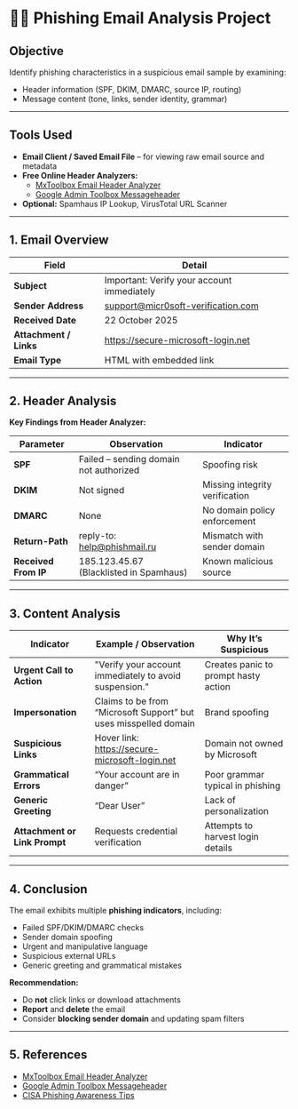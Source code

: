 
# 🕵️‍♂️ Phishing Email Analysis Project

##  Objective
Identify phishing characteristics in a suspicious email sample by examining:
- Header information (SPF, DKIM, DMARC, source IP, routing)
- Message content (tone, links, sender identity, grammar)

---

##  Tools Used
- **Email Client / Saved Email File** – for viewing raw email source and metadata  
- **Free Online Header Analyzers:**
  - [MxToolbox Email Header Analyzer](https://mxtoolbox.com/EmailHeaders.aspx)
  - [Google Admin Toolbox Messageheader](https://toolbox.googleapps.com/apps/messageheader/)
- **Optional:** Spamhaus IP Lookup, VirusTotal URL Scanner

---

##  1. Email Overview
| Field | Detail |
|--------|---------|
| **Subject** | Important: Verify your account immediately |
| **Sender Address** | support@micr0soft-verification.com |
| **Received Date** | 22 October 2025 |
| **Attachment / Links** | https://secure-microsoft-login.net |
| **Email Type** | HTML with embedded link |

---

##  2. Header Analysis
**Key Findings from Header Analyzer:**

| Parameter | Observation | Indicator |
|------------|--------------|------------|
| **SPF** | Failed – sending domain not authorized |  Spoofing risk |
| **DKIM** | Not signed |  Missing integrity verification |
| **DMARC** | None |  No domain policy enforcement |
| **Return-Path** | reply-to: help@phishmail.ru |  Mismatch with sender domain |
| **Received From IP** | 185.123.45.67 (Blacklisted in Spamhaus) |  Known malicious source |

---

##  3. Content Analysis
| Indicator | Example / Observation | Why It’s Suspicious |
|------------|------------------------|----------------------|
| **Urgent Call to Action** | "Verify your account immediately to avoid suspension." | Creates panic to prompt hasty action |
| **Impersonation** | Claims to be from “Microsoft Support” but uses misspelled domain | Brand spoofing |
| **Suspicious Links** | Hover link: https://secure-microsoft-login.net | Domain not owned by Microsoft |
| **Grammatical Errors** | “Your account are in danger” | Poor grammar typical in phishing |
| **Generic Greeting** | “Dear User” | Lack of personalization |
| **Attachment or Link Prompt** | Requests credential verification | Attempts to harvest login details |

---

##  4. Conclusion
The email exhibits multiple **phishing indicators**, including:
- Failed SPF/DKIM/DMARC checks  
- Sender domain spoofing  
- Urgent and manipulative language  
- Suspicious external URLs  
- Generic greeting and grammatical mistakes  
  
**Recommendation:**  
- Do **not** click links or download attachments  
- **Report** and **delete** the email  
- Consider **blocking sender domain** and updating spam filters

---

##  5. References
- [MxToolbox Email Header Analyzer](https://mxtoolbox.com/EmailHeaders.aspx)  
- [Google Admin Toolbox Messageheader](https://toolbox.googleapps.com/apps/messageheader/)  
- [CISA Phishing Awareness Tips](https://www.cisa.gov/resources-tools/resources/stopthinkconnect-phishing-tips)





